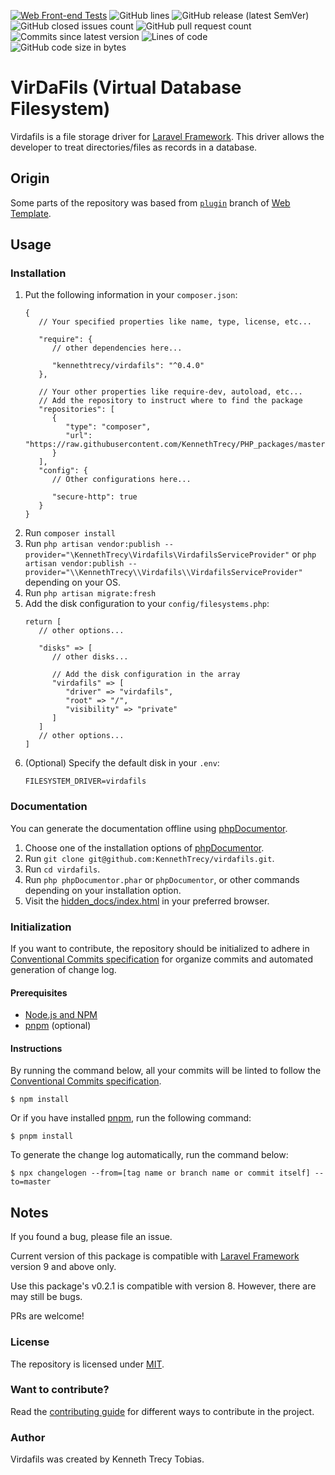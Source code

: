[![Web Front-end Tests](https://img.shields.io/github/actions/workflow/status/KennethTrecy/virdafils/back-end.yml?style=for-the-badge)](https://github.com/KennethTrecy/virdafils/actions/workflows/back-end.yml)
![GitHub lines](https://img.shields.io/github/license/KennethTrecy/virdafils?style=for-the-badge)
![GitHub release (latest SemVer)](https://img.shields.io/github/v/release/KennethTrecy/virdafils?style=for-the-badge&display_name=tag&sort=semver)
![GitHub closed issues count](https://img.shields.io/github/issues-closed/KennethTrecy/virdafils?style=for-the-badge)
![GitHub pull request count](https://img.shields.io/github/issues-pr-closed/KennethTrecy/virdafils?style=for-the-badge)
![Commits since latest version](https://img.shields.io/github/commits-since/KennethTrecy/virdafils/latest?style=for-the-badge)
![Lines of code](https://img.shields.io/tokei/lines/github/KennethTrecy/virdafils?style=for-the-badge)
![GitHub code size in bytes](https://img.shields.io/github/repo-size/KennethTrecy/virdafils?style=for-the-badge)

# VirDaFils (Virtual Database Filesystem)
Virdafils is a file storage driver for [Laravel Framework]. This driver allows the developer to
treat directories/files as records in a database.

## Origin
Some parts of the repository was based from [`plugin`] branch of [Web Template].

## Usage

### Installation
1. Put the following information in your `composer.json`:
   ```
   {
      // Your specified properties like name, type, license, etc...

      "require": {
         // other dependencies here...

         "kennethtrecy/virdafils": "^0.4.0"
      },

      // Your other properties like require-dev, autoload, etc...
      // Add the repository to instruct where to find the package
      "repositories": [
         {
            "type": "composer",
            "url": "https://raw.githubusercontent.com/KennethTrecy/PHP_packages/master"
         }
      ],
      "config": {
         // Other configurations here...

         "secure-http": true
      }
   }
   ```
2. Run `composer install`
3. Run `php artisan vendor:publish --provider="\KennethTrecy\Virdafils\VirdafilsServiceProvider"` or
   `php artisan vendor:publish --provider="\\KennethTrecy\\Virdafils\\VirdafilsServiceProvider"`
   depending on your OS.
4. Run `php artisan migrate:fresh`
5. Add the disk configuration to your `config/filesystems.php`:
   ```
   return [
      // other options...

      "disks" => [
         // other disks...

         // Add the disk configuration in the array
         "virdafils" => [
            "driver" => "virdafils",
            "root" => "/",
            "visibility" => "private"
         ]
      ]
      // other options...
   ]
   ```
6. (Optional) Specify the default disk in your `.env`:
   ```
   FILESYSTEM_DRIVER=virdafils
   ```

### Documentation
You can generate the documentation offline using
[phpDocumentor](https://docs.phpdoc.org/guide/getting-started/installing.html).
1. Choose one of the installation options of
   [phpDocumentor](https://docs.phpdoc.org/guide/getting-started/installing.html).
2. Run `git clone git@github.com:KennethTrecy/virdafils.git`.
3. Run `cd virdafils`.
4. Run `php phpDocumentor.phar` or `phpDocumentor`, or other commands depending on your installation
   option.
5. Visit the [hidden_docs/index.html](hidden_docs/index.html) in your preferred browser.

### Initialization
If you want to contribute, the repository should be initialized to adhere in [Conventional Commits
specification] for organize commits and automated generation of change log.

#### Prerequisites
- [Node.js and NPM]
- [pnpm] (optional)

#### Instructions
By running the command below, all your commits will be linted to follow the [Conventional Commits
specification].
```
$ npm install
```

Or if you have installed [pnpm], run the following command:
```
$ pnpm install
```

To generate the change log automatically, run the command below:
```
$ npx changelogen --from=[tag name or branch name or commit itself] --to=master
```

## Notes
If you found a bug, please file an issue.

Current version of this package is compatible with [Laravel Framework] version 9 and above only.

Use this package's v0.2.1 is compatible with version 8. However, there are may still be bugs.

PRs are welcome!

### License
The repository is licensed under [MIT].

### Want to contribute?
Read the [contributing guide] for different ways to contribute in the project.

### Author
Virdafils was created by Kenneth Trecy Tobias.

[`plugin`]: https://github.com/KennethTrecy/web_template/tree/plugin
[Web Template]: http://github.com/KennethTrecy/web_template
[Laravel Framework]: https://laravel.com
[MIT]: https://github.com/KennethTrecy/web_template/blob/master/LICENSE
[Node.js and NPM]: https://nodejs.org/en/
[pnpm]: https://pnpm.io/installation
[Conventional Commits specification]: https://www.conventionalcommits.org/en/v1.0.0/
[contributing guide]: ./CONTRIBUTING.md
